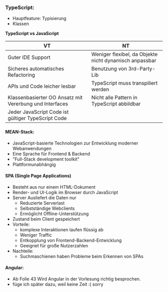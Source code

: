 ### TypeScript:
- Hauptfeature: Typisierung
- Klassen

**TypeScript vs JavaScript**

| VT                                                      | NT                                                     |
| ------------------------------------------------------- | ------------------------------------------------------ |
| Guter IDE Support                                       | Weniger flexibel, da Objekte nicht dynamisch anpassbar |
| Sicheres automatisches Refactoring                      | Benutzung von 3rd-Party-Lib                            |
| APIs und Code leicher lesbar                            | TypeScript muss transpiliert werden                    |
| Klassenbasierter OO Ansatz mit Vererbung und Interfaces | Nicht alle Pattern in TypeScript abbildbar             |
| Jeder JavaScript Code ist gültiger TypeScript Code      |                                                        |

#### MEAN-Stack:
- JavaScript-basierte Technologien zur Entwicklung moderner Webanwendungen
- Eine Sprache für Frontend & Backend
- "Full-Stack development toolkit"
- Plattformunabhängig

#### SPA (Single Page Applications)

- Besteht aus nur einem HTML-Dokument
- Render- und UI-Logik im Browser durch JavaScript
- Server Ausliefert die Daten nur
	- Reduzierte Serverlast
	- Selbstständige Webclients
	- Ermöglicht Offline-Unterstützung
- Zustand beim Client gespeichert
- Vorteile:
	- komplexe Interaktionen laufen flüssig ab
	- Weniger Traffic
	- Entkopplung von Frontend-Backend-Entwicklung
	- Geeignet für große Nutzerzahlen
- Nachteile:
	- Suchmaschienen haben Probleme beim Erkennen von SPAs

#### Angular: 
- Ab Folie 43 Wird Angular in der Vorlesung richtig besprochen.
- füge ich später dazu, weil keine Zeit :( sorry
